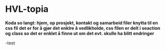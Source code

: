 # HVL-topia
**Koda so langt: hjem, op prosjekt, kontakt og samarbeid filer knytta til en css fil**
**det er for å gjør det enklre å vedlikholde, css filen er delt i seaction og class so det er enklet å finne ut om det evt. skulle ha blitt endringer**

-test

